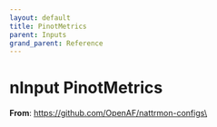```yaml
---
layout: default
title: PinotMetrics
parent: Inputs
grand_parent: Reference
---
```

# nInput PinotMetrics

**From**: https://github.com/OpenAF/nattrmon-configs\
